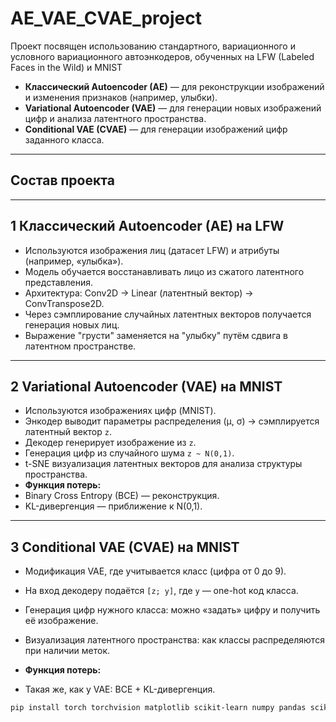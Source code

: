 # AE_VAE_CVAE_project
Проект посвящен использованию стандартного, вариационного и условного вариационного автоэнкодеров, обученных на LFW (Labeled Faces in the Wild) и MNIST



- **Классический Autoencoder (AE)** — для реконструкции изображений и изменения признаков (например, улыбки).
- **Variational Autoencoder (VAE)** — для генерации новых изображений цифр и анализа латентного пространства.
- **Conditional VAE (CVAE)** — для генерации изображений цифр заданного класса.

---

## Состав проекта

---

## 1 Классический Autoencoder (AE) на LFW

- Используются изображения лиц (датасет LFW) и атрибуты (например, «улыбка»).
- Модель обучается восстанавливать лицо из сжатого латентного представления.
- Архитектура: Conv2D → Linear (латентный вектор) → ConvTranspose2D.
- Через сэмплирование случайных латентных векторов получается генерация новых лиц.
- Выражение "грусти" заменяется на "улыбку" путём сдвига в латентном пространстве.

---

## 2 Variational Autoencoder (VAE) на MNIST


- Используются изображениях цифр (MNIST).
- Энкодер выводит параметры распределения (μ, σ) → сэмплируется латентный вектор `z`.
- Декодер генерирует изображение из `z`.
- Генерация цифр из случайного шума `z ~ N(0,1)`.
- t-SNE визуализация латентных векторов для анализа структуры пространства.
-
   **Функция потерь:**
- Binary Cross Entropy (BCE) — реконструкция.
- KL-дивергенция — приближение к N(0,1).



---

## 3 Conditional VAE (CVAE) на MNIST

- Модификация VAE, где учитывается класс (цифра от 0 до 9).
- На вход декодеру подаётся `[z; y]`, где `y` — one-hot код класса.

- Генерация цифр нужного класса: можно «задать» цифру и получить её изображение.
- Визуализация латентного пространства: как классы распределяются при наличии меток.
- 
   **Функция потерь:**
- Такая же, как у VAE: BCE + KL-дивергенция.


```bash
pip install torch torchvision matplotlib scikit-learn numpy pandas scikit-image

